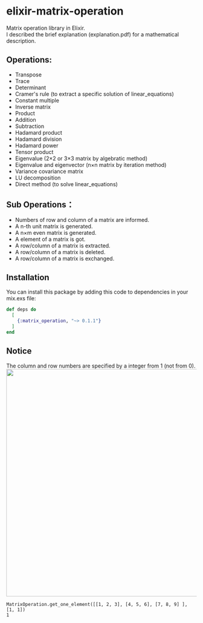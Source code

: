 # elixir-matrix-operation
Matrix operation library in Elixir.  
I described the brief explanation (explanation.pdf) for a mathematical description.

## Operations:
* Transpose
* Trace
* Determinant
* Cramer's rule (to extract a specific solution of linear_equations)
* Constant multiple
* Inverse matrix
* Product
* Addition
* Subtraction
* Hadamard product
* Hadamard division
* Hadamard power
* Tensor product
* Eigenvalue (2×2 or 3×3 matrix by algebratic method)
* Eigenvalue and eigenvector (n×n matrix by iteration method)
* Variance covariance matrix
* LU decomposition
* Direct method (to solve linear_equations)

    

## Sub Operations：
* Numbers of row and column of a matrix are informed. 
* A n-th unit matrix is generated.
* A n×m even matrix is generated.
* A element of a matrix is got. 
* A row/column of a matrix is extracted. 
* A row/column of a matrix is deleted.
* A row/column of a matrix is exchanged.


## Installation
You can install this package by adding this code to dependencies in your mix.exs file:
```elixir
def deps do
  [
    {:matrix_operation, "~> 0.1.1"}
  ]
end
```

## Notice
The column and row numbers are specified by a integer from 1 (not from 0).
<img src="https://user-images.githubusercontent.com/42142120/82437767-ed1afd00-9ad2-11ea-8ff0-223eb8f0b1d9.jpg" width="600">
```
MatrixOperation.get_one_element([[1, 2, 3], [4, 5, 6], [7, 8, 9] ], [1, 1])
1
```

